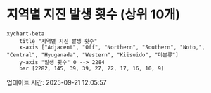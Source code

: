 # 지역별 지진 발생 횟수 (상위 10개)

```mermaid
xychart-beta
    title "지역별 지진 발생 횟수"
    x-axis ["Adjacent", "Off", "Northern", "Southern", "Noto,", "Central", "Hyuganada", "Western", "Kiisuido", "미분류"]
    y-axis "발생 횟수" 0 --> 2284
    bar [2282, 145, 39, 39, 27, 22, 17, 16, 10, 9]
```

업데이트 시간: 2025-09-21 12:05:57
